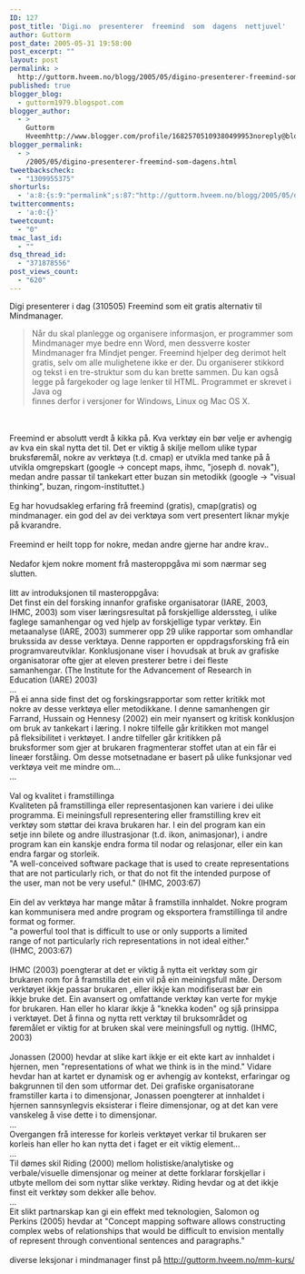 ```yaml
---
ID: 127
post_title: 'Digi.no  presenterer  freemind  som  dagens  nettjuvel'
author: Guttorm
post_date: 2005-05-31 19:58:00
post_excerpt: ""
layout: post
permalink: >
  http://guttorm.hveem.no/blogg/2005/05/digino-presenterer-freemind-som-dagens-nettjuvel/
published: true
blogger_blog:
  - guttorm1979.blogspot.com
blogger_author:
  - >
    Guttorm
    Hveemhttp://www.blogger.com/profile/16825705109380499953noreply@blogger.com
blogger_permalink:
  - >
    /2005/05/digino-presenterer-freemind-som-dagens.html
tweetbackscheck:
  - "1309955375"
shorturls:
  - 'a:8:{s:9:"permalink";s:87:"http://guttorm.hveem.no/blogg/2005/05/digino-presenterer-freemind-som-dagens-nettjuvel/";s:7:"tinyurl";s:25:"http://tinyurl.com/7yz54l";s:4:"isgd";s:17:"http://is.gd/gFTK";s:5:"bitly";s:18:"http://bit.ly/3cU4";s:5:"snipr";s:22:"http://snipr.com/agpe4";s:5:"snurl";s:22:"http://snurl.com/agpe4";s:7:"snipurl";s:24:"http://snipurl.com/agpe4";s:4:"trim";s:17:"http://tr.im/b8zp";}'
twittercomments:
  - 'a:0:{}'
tweetcount:
  - "0"
tmac_last_id:
  - ""
dsq_thread_id:
  - "371878556"
post_views_count:
  - "620"
---
```

Digi presenterer i dag (310505) Freemind som eit gratis alternativ til Mindmanager. <br /><blockquote>Når du skal planlegge og organisere informasjon, er programmer som Mindmanager mye bedre enn Word, men dessverre koster Mindmanager fra Mindjet penger. Freemind hjelper deg derimot helt gratis, selv om alle mulighetene ikke er der. Du organiserer stikkord og tekst i en tre-struktur som du kan brette sammen. Du kan også legge på fargekoder og lage lenker til HTML. Programmet er skrevet i Java og <br />finnes derfor i versjoner for Windows, Linux og Mac OS X.</blockquote> <br /><br />Freemind er absolutt verdt å kikka på. Kva verktøy ein bør velje er avhengig av kva ein skal nytta det til. Det er viktig å skilje mellom ulike typar bruksføremål, nokre av verktøya  (t.d. cmap) er utvikla med tanke på å utvikla omgrepskart (google -> concept maps, ihmc, "joseph d. novak"), medan andre passar til tankekart etter buzan sin metodikk (google -> "visual thinking", buzan, ringom-instituttet.)<br /> <br />Eg har hovudsakleg erfaring frå freemind (gratis), cmap(gratis) og  <br />mindmanager. ein god del av dei verktøya som vert presentert liknar mykje  <br />på kvarandre.<br /><br />Freemind er heilt topp for nokre, medan andre gjerne har andre krav..  <br /><br />Nedafor kjem nokre moment frå masteroppgåva mi som nærmar seg slutten.<br /> <br />litt av introduksjonen til masteroppgåva:<br />Det finst ein del forsking innanfor grafiske organisatorar (IARE, 2003,  <br />IHMC, 2003) som viser læringsresultat på forskjellige alderssteg, i ulike  <br />faglege samanhengar og ved hjelp av forskjellige typar verktøy. Ein  <br />metaanalyse (IARE, 2003) summerer opp 29 ulike rapportar som omhandlar  <br />brukssida av desse verktøya. Denne rapporten er oppdragsforsking frå ein  <br />programvareutviklar.  Konklusjonane viser i hovudsak at bruk av grafiske  <br />organisatorar ofte gjer at eleven presterer betre i dei fleste  <br />samanhengar.  (The Institute for the Advancement of Research in  <br />Education (IARE) 2003)<br />...<br />På ei anna side finst det og forskingsrapportar som retter kritikk mot  <br />nokre av desse verktøya eller metodikkane. I denne samanhengen gir  <br />Farrand, Hussain og Hennesy (2002) ein meir nyansert og kritisk konklusjon  <br />om bruk av tankekart i læring. I nokre tilfelle går kritikken mot mangel  <br />på fleksibilitet i verktøyet. I andre tilfeller går kritikken på  <br />bruksformer som gjer at brukaren fragmenterar stoffet utan at ein får ei  <br />lineær forståing. Om desse motsetnadane er basert på ulike funksjonar ved  <br />verktøya veit me mindre om...<br />...<br /> <br />Val og kvalitet i framstillinga<br />Kvaliteten på framstillinga eller representasjonen kan variere i dei ulike  <br />programma. Ei meiningsfull representering eller framstilling krev eit  <br />verktøy som støttar dei krava brukaren har. I ein del program kan ein  <br />setje inn bilete og andre illustrasjonar (t.d. ikon, animasjonar), i andre  <br />program kan ein kanskje endra forma til nodar og relasjonar, eller ein kan  <br />endra fargar og storleik.<br />"A well-conceived software package that is used to create representations  <br />that are not particularly rich, or that do not fit the intended purpose of  <br />the user, man not be very useful." (IHMC, 2003:67)<br /> <br />Ein del av verktøya har mange måtar å framstilla innhaldet. Nokre program  <br />kan kommunisera med andre program og eksportera framstillinga til andre  <br />format og former.<br />"a powerful tool that is difficult to use or only supports a limited  <br />range of not particularly rich representations in not ideal either."  <br />(IHMC, 2003:67)<br /><br />IHMC (2003) poengterar at det er viktig å nytta eit verktøy som gir  <br />brukaren rom for å framstilla det ein vil på ein meiningsfull måte. Dersom  <br />verktøyet ikkje passar brukaren , eller ikkje kan modifiserast bør ein  <br />ikkje bruke det. Ein avansert og omfattande verktøy kan verte for mykje  <br />for brukaren.  Han eller ho klarar ikkje å "knekka koden" og sjå prinsippa  <br />i verktøyet. Det å finna og nytta rett verktøy til bruksområdet og  <br />føremålet er viktig for at bruken skal vere meiningsfull og nyttig. (IHMC,  <br />2003)<br /> <br />Jonassen (2000) hevdar at slike kart ikkje er eit ekte kart av innhaldet i  <br />hjernen, men "representations of what we think is in the mind." Vidare  <br />hevdar han at kartet er dynamisk og er avhengig av kontekst, erfaringar og  <br />bakgrunnen til den som utformar det. Dei grafiske organisatorane  <br />framstiller karta i to dimensjonar, Jonassen poengterer at innhaldet i  <br />hjernen sannsynlegvis eksisterar i fleire dimensjonar, og at det kan vere  <br />vanskeleg å vise dette i to dimensjonar.<br />...<br />Overgangen frå interesse for korleis verktøyet verkar til brukaren ser  <br />korleis han eller ho kan nytta det i faget er eit viktig element...<br />...<br />Til dømes skil Riding (2000) mellom holistiske/analytiske og  <br />verbale/visuelle dimensjonar og meiner at dette forklarar forskjellar i  <br />utbyte mellom dei som nyttar slike verktøy. Riding hevdar og at det ikkje  <br />finst eit verktøy som dekker alle behov.<br />...<br />Eit slikt partnarskap kan gi ein effekt med teknologien, Salomon og  <br />Perkins (2005) hevdar at "Concept mapping software allows constructing  <br />complex webs of relationships that would be difficult to envision mentally  <br />of represent through conventional sentences and paragraphs."<br /><br />diverse leksjonar i mindmanager finst på http://guttorm.hveem.no/mm-kurs/